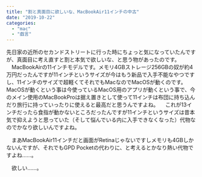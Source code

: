 ```yaml
---
title: "割と真面目に欲しいな、MacBookAir11インチの中古"
date: "2019-10-22"
categories: 
  - "mac"
  - "戯言"
---
```


先日家の近所のセカンドストリートに行った時にちょっと気になっていたんですが、真面目に考え直すと割と本気で欲しいな、と思う物があったのです。 　MacBookAirの11インチモデルです。メモリ4GBストレージ256GBの奴が約4万円だったんですが11インチというサイズが今はもう新品で入手不能なやつですし、11インチのサイズで超軽くてそれでもMacなのでMacOSが動くのです。MacOSが動くという事は今使っているMacOS用のアプリが動くという事で、今のメイン使用のMacBookProは据え置きとして使って11インチは布団に持ち込んだり旅行に持っていったりに使えると最高だと思うんですよね。 　これが13インチだったら食指が動かないところだったんですが11インチというサイズは昔本気で抑えようと思っていた（そして悩んでいる内に入手できなくなった）代物なのでかなり欲しいんですよね。

　まあMacBookAir11インチだと画面がRetinaじゃないですしメモリも4GBしかないんですが、それでもGPD Pocketの代わりに、と考えるとかなり熱い代物ですよね……。

　欲しい……。
